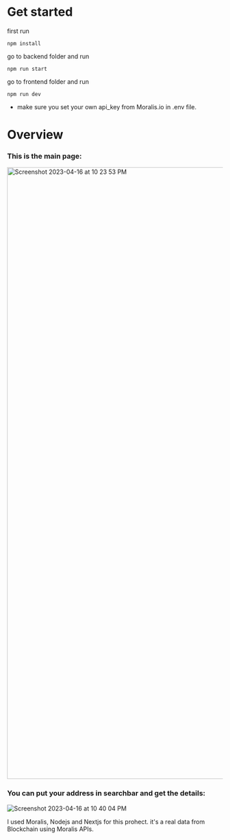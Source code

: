 # Get started
first run 
```
npm install
```
go to backend folder and run 
```
npm run start
```
go to frontend folder and run
```
npm run dev
```

- make sure you set your own api_key from Moralis.io in .env file.

# Overview
### This is the main page:
<img width="1425" alt="Screenshot 2023-04-16 at 10 23 53 PM" src="https://user-images.githubusercontent.com/69413612/232335369-4f068c52-a606-4d27-af77-c87ca886836d.png">

### You can put your address in searchbar and get the details:
![Screenshot 2023-04-16 at 10 40 04 PM](https://user-images.githubusercontent.com/69413612/232336427-0eadb140-67e5-477c-a290-38181bfe1c75.png)

I used Moralis, Nodejs and Nextjs for this prohect. it's a real data from Blockchain using Moralis APIs.
